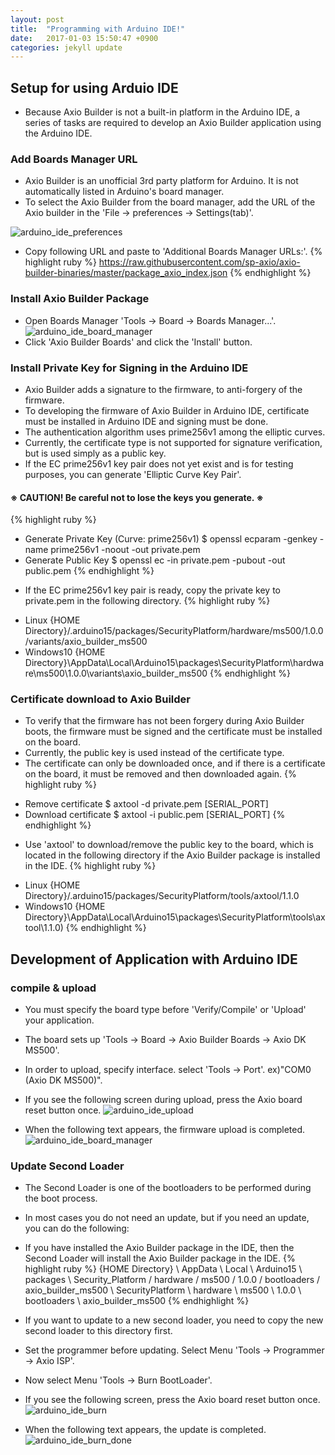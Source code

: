 ```yaml
---
layout: post
title:  "Programming with Arduino IDE!"
date:   2017-01-03 15:50:47 +0900
categories: jekyll update
---
```


## Setup for using Arduio IDE 
* Because Axio Builder is not a built-in platform in the Arduino IDE, a series of tasks are required to develop an Axio Builder application using the Arduino IDE.


### Add Boards Manager URL 
* Axio Builder is an unofficial 3rd party platform for Arduino. It is not automatically listed in Arduino's board manager.
* To select the Axio Builder from the board manager, add the URL of the Axio builder in the 'File -> preferences -> Settings(tab)'.

![arduino_ide_preferences](https://raw.githubusercontent.com/sp-axio/axio-builder-binaries/master/mediawiki/images/arduino_ide_preferences.png)

* Copy following URL and paste to 'Additional Boards Manager URLs:'.
{% highlight ruby %}
https://raw.githubusercontent.com/sp-axio/axio-builder-binaries/master/package_axio_index.json 
{% endhighlight %}

### Install Axio Builder Package 

* Open Boards Manager 'Tools -> Board -> Boards Manager...'.
![arduino_ide_board_manager](https://raw.githubusercontent.com/sp-axio/axio-builder-binaries/master/mediawiki/images/arduino_ide_board_manager.png)
* Click 'Axio Builder Boards' and click the 'Install' button.

### Install Private Key for Signing in the Arduino IDE 
* Axio Builder adds a signature to the firmware, to anti-forgery of the firmware.
* To developing the firmware of Axio Builder in Arduino IDE, certificate must be installed in Arduino IDE and signing must be done.
* The authentication algorithm uses prime256v1 among the elliptic curves.
* Currently, the certificate type is not supported for signature verification, but is used simply as a public key.
* If the EC prime256v1 key pair does not yet exist and is for testing purposes, you can generate 'Elliptic Curve Key Pair'.
#### ※ CAUTION! Be careful not to lose the keys you generate. ※

{% highlight ruby %}
- Generate Private Key (Curve: prime256v1)
  $ openssl ecparam -genkey -name prime256v1 -noout -out private.pem
- Generate Public Key
  $ openssl ec -in private.pem -pubout -out public.pem 
{% endhighlight %}
* If the EC prime256v1 key pair is ready, copy the private key to private.pem in the following directory.
{% highlight ruby %}
- Linux
  {HOME Directory}/.arduino15/packages/SecurityPlatform/hardware/ms500/1.0.0/variants/axio_builder_ms500 
- Windows10
  {HOME Directory}\AppData\Local\Arduino15\packages\SecurityPlatform\hardware\ms500\1.0.0\variants\axio_builder_ms500
{% endhighlight %}

### Certificate download to Axio Builder 
* To verify that the firmware has not been forgery during Axio Builder boots, the firmware must be signed and the certificate must be installed on the board.
* Currently, the public key is used instead of the certificate type.
* The certificate can only be downloaded once, and if there is a certificate on the board, it must be removed and then downloaded again.
{% highlight ruby %}
- Remove certificate
  $ axtool -d private.pem [SERIAL_PORT] 
- Download certificate
  $ axtool -i public.pem [SERIAL_PORT] 
{% endhighlight %}
* Use 'axtool' to download/remove the public key to the board, which is located in the following directory if the Axio Builder package is installed in the IDE.
{% highlight ruby %}
- Linux
  {HOME Directory}/.arduino15/packages/SecurityPlatform/tools/axtool/1.1.0 
- Windows10
  {HOME Directory}\AppData\Local\Arduino15\packages\SecurityPlatform\tools\axtool\1.1.0) 
{% endhighlight %}

## Development of Application with Arduino IDE
### compile & upload
* You must specify the board type before 'Verify/Compile' or 'Upload' your application.
* The board sets up 'Tools -> Board -> Axio Builder Boards -> Axio DK MS500'.
* In order to upload, specify interface. select 'Tools -> Port'. ex)"COM0 (Axio DK MS500)".
* If you see the following screen during upload, press the Axio board reset button once.
![arduino_ide_upload](https://raw.githubusercontent.com/sp-axio/axio-builder-binaries/master/mediawiki/images/arduino_ide_upload.png)

* When the following text appears, the firmware upload is completed.
![arduino_ide_board_manager](https://raw.githubusercontent.com/sp-axio/axio-builder-binaries/master/mediawiki/images/arduino_ide_upload_done.png)


### Update Second Loader
* The Second Loader is one of the bootloaders to be performed during the boot process.
* In most cases you do not need an update, but if you need an update, you can do the following:
* If you have installed the Axio Builder package in the IDE, then the Second Loader will install the Axio Builder package in the IDE.
{% highlight ruby %}
 {HOME Directory} \ AppData \ Local \ Arduino15 \ packages \ Security_Platform / hardware / ms500 / 1.0.0 / bootloaders / axio_builder_ms500 \ SecurityPlatform \ hardware \ ms500 \ 1.0.0 \ bootloaders \ axio_builder_ms500
{% endhighlight %}
* If you want to update to a new second loader, you need to copy the new second loader to this directory first.
* Set the programmer before updating. Select Menu 'Tools -> Programmer -> Axio ISP'.
* Now select Menu 'Tools -> Burn BootLoader'.
* If you see the following screen, press the Axio board reset button once.
![arduino_ide_burn](https://raw.githubusercontent.com/sp-axio/axio-builder-binaries/master/mediawiki/images/arduino_ide_burn.png)

* When the following text appears, the update is completed.
![arduino_ide_burn_done](https://raw.githubusercontent.com/sp-axio/axio-builder-binaries/master/mediawiki/images/arduino_ide_burn_done.png)


